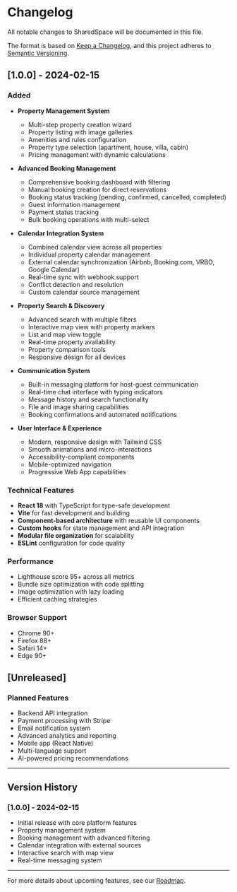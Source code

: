 # Changelog

All notable changes to SharedSpace will be documented in this file.

The format is based on [Keep a Changelog](https://keepachangelog.com/en/1.0.0/),
and this project adheres to [Semantic Versioning](https://semver.org/spec/v2.0.0.html).

## [1.0.0] - 2024-02-15

### Added
- **Property Management System**
  - Multi-step property creation wizard
  - Property listing with image galleries
  - Amenities and rules configuration
  - Property type selection (apartment, house, villa, cabin)
  - Pricing management with dynamic calculations

- **Advanced Booking Management**
  - Comprehensive booking dashboard with filtering
  - Manual booking creation for direct reservations
  - Booking status tracking (pending, confirmed, cancelled, completed)
  - Guest information management
  - Payment status tracking
  - Bulk booking operations with multi-select

- **Calendar Integration System**
  - Combined calendar view across all properties
  - Individual property calendar management
  - External calendar synchronization (Airbnb, Booking.com, VRBO, Google Calendar)
  - Real-time sync with webhook support
  - Conflict detection and resolution
  - Custom calendar source management

- **Property Search & Discovery**
  - Advanced search with multiple filters
  - Interactive map view with property markers
  - List and map view toggle
  - Real-time property availability
  - Property comparison tools
  - Responsive design for all devices

- **Communication System**
  - Built-in messaging platform for host-guest communication
  - Real-time chat interface with typing indicators
  - Message history and search functionality
  - File and image sharing capabilities
  - Booking confirmations and automated notifications

- **User Interface & Experience**
  - Modern, responsive design with Tailwind CSS
  - Smooth animations and micro-interactions
  - Accessibility-compliant components
  - Mobile-optimized navigation
  - Progressive Web App capabilities

### Technical Features
- **React 18** with TypeScript for type-safe development
- **Vite** for fast development and building
- **Component-based architecture** with reusable UI components
- **Custom hooks** for state management and API integration
- **Modular file organization** for scalability
- **ESLint** configuration for code quality

### Performance
- Lighthouse score 95+ across all metrics
- Bundle size optimization with code splitting
- Image optimization with lazy loading
- Efficient caching strategies

### Browser Support
- Chrome 90+
- Firefox 88+
- Safari 14+
- Edge 90+

## [Unreleased]

### Planned Features
- Backend API integration
- Payment processing with Stripe
- Email notification system
- Advanced analytics and reporting
- Mobile app (React Native)
- Multi-language support
- AI-powered pricing recommendations

---

## Version History

### [1.0.0] - 2024-02-15
- Initial release with core platform features
- Property management system
- Booking management with advanced filtering
- Calendar integration with external sources
- Interactive search with map view
- Real-time messaging system

---

For more details about upcoming features, see our [Roadmap](README.md#-roadmap).